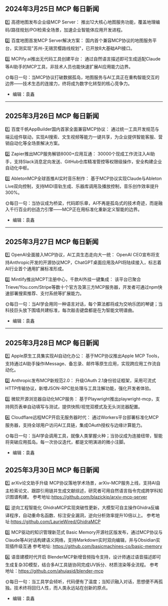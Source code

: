 ## 2024年3月25日 MCP 每日新闻

1️⃣ 高德地图发布企业级MCP Server：
   推出12大核心地图服务功能，覆盖地理编码/路径规划/POI检索全场景，加速企业智能体应用开发进程。

2️⃣ 百度地图首发MCP Server解决方案：
   国内首个兼容MCP协议的地图服务平台，实测实现"苏州-无锡赏樱路线规划"，已开放8大基础API接口。

3️⃣ MCPify.ai推出无代码工具创建平台：
   通过自然语言描述即可生成适配Claude等AI助手的MCP工具，非技术人员也能快速扩展AI应用能力边界。

🌞每日一句：当MCP协议打破数据孤岛，地图服务与AI工具正在重构智能交互的边界——技术生态的连接力，终将成为数字化转型的核心竞争力。

- 编辑：袁鑫

---

## 2025年3月26日 MCP 每日新闻

1️⃣ 百度千帆AppBuilder国内首家全面兼容MCP协议：
通过统一工具开发规范与端云组件联动，实现AI搜索、文生视频等能力一键共享，为企业提供智能客服、营销自动化等全场景解决方案。

2️⃣ Zapier推出MCP服务解锁8000+应用互通：
30000个现成工作流注入AI助手，支持Slack消息定向发送、GitHub仓库精准管控等权限级操作，安全构建企业自动化中枢。

3️⃣ AbletonMCP全球首推AI实时音乐制作：
基于MCP协议实现Claude与Ableton Live双向控制，支持MIDI音轨生成、乐器库调用及播放控制，音乐创作效率提升300%。

🌞每日一句：当协议成为桥梁，代码即乐章，AI不再是孤岛式的技术奇迹，而是融入千行百业的创造力引擎——MCP正在用标准化重新定义智能的边界。

- 编辑：袁鑫

---

## 2025年3月27日 MCP 每日新闻

1️⃣ OpenAI全面接入MCP协议，AI工具生态走向大一统：
OpenAI CEO宣布将支持Anthropic开发的开源协议MCP，ChatGPT桌面应用及API将陆续接入，标志着AI行业首个通用扩展标准形成。

2️⃣ Mintlify推出MCPT注册中心，千款AI外挂一键集成：
该平台已聚合Trieve/You.com/Stripe等数十个官方及第三方MCP服务器，开发者可通过npm快速部署搜索推荐、支付系统等扩展能力。


🌞每日一句：当AI学会用同一种语言对话，每个算法都将成为交响乐团的琴键；当科技巨头放下围墙共建标准，每次敲击键盘都是在为智能文明谱曲。

- 编辑：袁鑫

--- 

## 2025年3月28日 MCP 每日新闻

1️⃣ Apple原生工具集实现AI自动化办公：
基于MCP协议推出Apple MCP Tools，支持通过AI助手操作iMessage、备忘录、邮件等原生应用，实现跨应用工作流自动化。

2️⃣ Anthropic发布MCP新规范2.0：
升级OAuth 2.1身份验证框架，采用可流式HTTP传输协议，新增JSON-RPC批处理与工具注解功能，强化开发者体验。

3️⃣ 微软开源浏览器自动化MCP服务：
基于Playwright推出playwright-mcp，支持网页表单自动填写与测试，提供快照/视觉双模式及无头浏览器配置。

4️⃣ Cloudflare远程MCP开启无服务器时代：
通过Workers平台部署标准化MCP服务器，支持全球用户访问AI工具链，集成OAuth授权与边缘计算能力。

🌞每日一句：当AI学会调用工具，就像人类掌握火种；当协议成为连接纽带，智能将突破应用孤岛。每一次协议迭代，都是文明演进的微小注脚。

- 编辑：袁鑫

## 2025年3月30日 MCP 每日新闻

1️⃣ arXiv论文助手升级
MCP协议落地学术场景，arXiv-MCP服务上线，支持AI自主检索论文、跟踪引用链并生成文献综述，研究者可用自然语言指令完成跨学科知识图谱构建。
参考地址:https://github.com/blazickjp/arxiv-mcp-server

2️⃣ 逆向工程智能化
GhidraMCP实现突破性更新，大模型可自主操作Ghidra反编译程序，自动重命名函数、标注安全漏洞，逆向分析效率提升10倍以上。
参考地址:https://github.com/LaurieWired/GhidraMCP

3️⃣ MCP驱动的知识管理新范式
Basic Memory开源社区版发布，通过MCP协议与Claude等AI对话构建语义网络，支持Markdown实时双向编辑，并与Obsidian实现插件级互通
参考地址: https://github.com/basicmachines-co/basic-memory

4️⃣ 语音建模时代开启
BlenderMCP新增音频指令支持，设计师通过语音描述即可生成复杂3D模型，结合多AI工具链协同完成UV拆分、材质渲染等全流程。
参考地址：https://github.com/ahujasid/blender-mcp

🌞每日一句：当工具学会倾听，代码便有了温度；当知识融入对话，思想便不再孤独。技术终将回归人性，而人类永远站在创新的原点。

- 编辑：袁鑫
